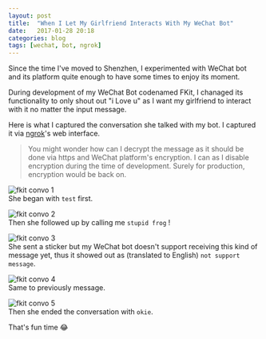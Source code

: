 ```yaml
---
layout: post
title:  "When I Let My Girlfriend Interacts With My WeChat Bot"
date:   2017-01-28 20:18
categories: blog
tags: [wechat, bot, ngrok]
---
```


Since the time I've moved to Shenzhen, I experimented with WeChat bot and its platform quite enough to have some times to enjoy its moment.

During development of my WeChat Bot codenamed FKit, I chanaged its functionality to only shout out "i Love u" as I want my girlfriend to interact with it no matter the input message.

Here is what I captured the conversation she talked with my bot. I captured it via [ngrok](https://ngrok.com/)'s web interface.

> You might wonder how can I decrypt the message as it should be done via https and WeChat platform's encryption. I can as I disable encryption during the time of development. Surely for production, encryption would be back on.

![fkit convo 1](../../../../images/fkit-screenshots/1.png)  
She began with `test` first.

![fkit convo 2](../../../../images/fkit-screenshots/2.png)  
Then she followed up by calling me `stupid frog` !

![fkit convo 3](../../../../images/fkit-screenshots/3.png)  
She sent a sticker but my WeChat bot doesn't support receiving this kind of message yet, thus it showed out as (translated to English) `not support message`.

![fkit convo 4](../../../../images/fkit-screenshots/4.png)  
Same to previously message.

![fkit convo 5](../../../../images/fkit-screenshots/5.png)  
Then she ended the conversation with `okie`.

That's fun time 😂